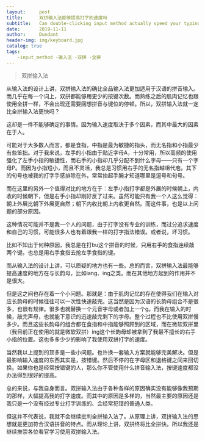```yaml
---
layout:     post
title:      双拼输入法能够提高打字的速度吗
subtitle:   Can double-clicking input method actually speed your typing speed?
date:       2019-11-11
author:     Dundant
header-img: img/keyboard.jpg
catalog: true
tags:
    -input_method -输入法 -双拼 -全拼
---
```

> 双拼输入法

从输入法的设计上讲，双拼输入法的确比全品输入法更加适用于汉语的拼音输入。而几乎在每一个词上，双拼都能够用更少的按键次数。而熟练之后的肌肉记忆也跟使用全拼一样，不会出现还需要回想拼音与键位的停顿。所以，双拼输入法就一定比全拼输入法更快吗？

这却是一件不能够确定的事情。因为输入速度取决于多个因素，而其中最大的因素在于人。

可能对于大多数人而言，都是食指，中指是最为敏捷的指头，而无名指和小指最少有些笨拙。对于我来说，左手的小指由于贴近字母A，十分常用，所以高频的使用强化了左手小指的敏捷性，而右手的小指却几乎分配不到什么字母——只有一个字母P。而因为小指短小，而且不灵活，我总是习惯用右手的无名指越俎代庖。其下的句号也被我的打字手感排除在外，常常抬起手腕才知道哪里是逗号和句号。

而在这里的另外一个值得对比的地方在于：左手小指打字都是外展的时候朝上，内收的时候朝下，但是右手小指却刚好反了过来。虽然可能只有我一个人这么觉得：朝上外展比朝下外展更自然；朝下内收比朝上内收更自然。而这件事，也是以上问题的部分原因。

这种情况可能并不是我一个人的问题，由于打字没有专业的训练，而过分追求速度和自己的习惯，可能很多人也有着跟我一样的打字指法错误。或者说，坏习惯。

比如不知出于何种原因，我总是在打bu这个拼音的时候，只用右手的食指连续敲两个键。也总是用右手食指去抢左手食指的键。

而从输入法的设计上讲，可以质疑的地方也有一些。总的而言，双拼输入法最能够提高速度的地方在与长韵母，比如iang、ing之类。而在其他地方起到的作用并不是很大。

但是这之间也存在着一个小问题。那就是：由于肌肉记忆的存在使得我们在输入对应长韵母的时候往往可以一次性快速敲完。这当然是因为汉语的长韵母组合不是很多，也很有规律。很多也就替换一个元音字母或者加上一个g。而我在输入的时候，敲完声母，也就能下意识的迅速敲完剩下的字母。整个过程也不比使用双拼慢多少。而且这些长韵母的组合都在食指和中指能够照顾到的区域，而在微软双拼里（我目前正在使用的就是微软双拼）ing这个长韵母却被拿到了我最不擅长的右手小指的位置。这也多多少少的影响了我使用双拼打字的速度。

当然我以上提到的顶多是一些小问题。也许换一套输入方案就能够完美解决。但是最影响输入速度的东西其实是，按错键。然后不停的在字母区和退格键之间来回切换。如果你也是经常按错键的人，那么你不管使用什么拼音输入法，按键速度都没办法得到很好的提高。

总的来说，与我自身而言。双拼输入法由于各种各样的原因确实没有能够像我预期的那样，大幅提高我的打字速度。而其中的原因是多样的，当然最主要的原因还是我只是一个没有经过专业打字训练的、会经常犯错的普通人类。

但这并不代表说，我就不会继续批判全拼输入法了。从原理上讲，双拼输入法的思想就是更加符合汉语拼音的特点。而从理论上讲，双拼终将比全拼快。所以我还是继续推崇各位看官学习使用双拼输入法。


